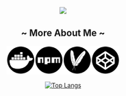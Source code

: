 <div align="center">
  <img width="200" src="https://media1.giphy.com/media/v1.Y2lkPTc5MGI3NjExb3F3MGs0ZjBycjJibTY0emxidjh5Y3hkZWtwcGFta3U0ZHhrZmNsMCZlcD12MV9pbnRlcm5hbF9naWZfYnlfaWQmY3Q9Zw/TH13hqypkyybBrdm6o/giphy.webp" />
  
  ## ~ More About Me ~
  
  <a title="Docker Hub" href="https://hub.docker.com/u/matheusmagal"><img width="66" alt="Docker Hub" src="images/docker.png" /></a><a title="NPM" href="https://www.npmjs.com/~matheusfranco"><img width="66" alt="NPM" src="images/npm.png" /></a><a title="Maven" href="https://mvnrepository.com/artifact/io.github.matheusmfranco"><img width="66" alt="Maven" src="images/maven.png" /></a><a title="CodePen" href="https://codepen.io/matheusfranco"><img width="66" alt="CodePen" src="images/codepen.png" /></a>
  
  [![Top Langs](https://github-readme-stats-git-master-matheusmfrancos-projects.vercel.app/api/top-langs/?username=MatheusMFranco&layout=donut&hide=html,css&hide_title=true)](https://github.com/anuraghazra/github-readme-stats)
</div>
